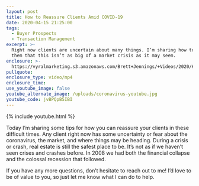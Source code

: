 ```yaml
---
layout: post
title: How to Reassure Clients Amid COVID-19
date: 2020-04-15 21:25:00
tags:
  - Buyer Prospects
  - Transaction Management
excerpt: >-
  Right now clients are uncertain about many things. I’m sharing how to reassure
  them that this isn’t as big of a market crisis as it may seem.
enclosure: >-
  https://vyralmarketing.s3.amazonaws.com/Brett+Jennings/+Videos/2020/How+to+Reassure+Clients+Amid+COVID-19.mp4
pullquote:
enclosure_type: video/mp4
enclosure_time:
use_youtube_image: false
youtube_alternate_image: /uploads/coronavirus-youtube.jpg
youtube_code: jvBPQpB5IBI
---
```


{% include youtube.html %}

Today I’m sharing some tips for how you can reassure your clients in these difficult times. Any client right now has some uncertainty or fear about the coronavirus, the market, and where things may be heading. During a crisis or crash, real estate is still the safest place to be. It’s not as if we haven’t seen crises and crashes before. In 2008 we had both the financial collapse and the colossal recession that followed.

If you have any more questions, don’t hesitate to reach out to me\! I’d love to be of value to you, so just let me know what I can do to help.
